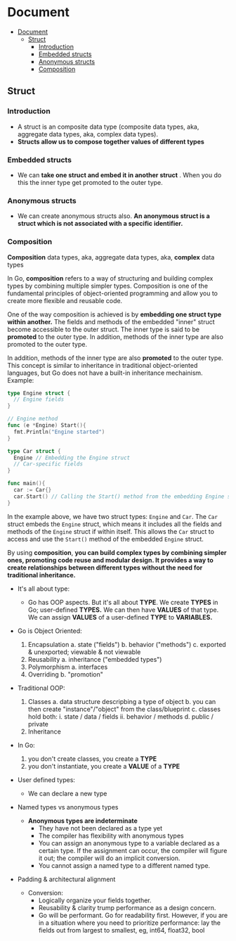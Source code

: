 # Document

<!--toc:start-->
- [Document](#document)
  - [Struct](#struct)
    - [Introduction](#introduction)
    - [Embedded structs](#embedded-structs)
    - [Anonymous structs](#anonymous-structs)
    - [Composition](#composition)
<!--toc:end-->

## Struct

### Introduction

- A struct is an composite data type (composite data types, aka, aggregate data types, aka, complex data types).
- **Structs allow us to compose together values of different types**

### Embedded structs

- We can **take one struct and embed it in another struct** . When you do this the inner type get promoted to the outer type.

### Anonymous structs

- We can create anonymous structs also. **An anonymous struct is a struct which is not associated with a specific identifier.**

### Composition

**Composition**  data types, aka, aggregate data types, aka, **complex**  data types

In Go, **composition** refers to a way of structuring and building complex types by combining multiple simpler types. Composition is one of the fundamental principles of object-oriented programming and allow you to create more flexible and reusable code.

One of the way composition is achieved is by **embedding one struct type within another.** The fields and methods of the embedded "inner" struct become accessible to the outer struct. The inner type is said to be **promoted** to the outer type. In addition, methods of the inner type are also promoted to the outer type.

In addition, methods of the inner type are also **promoted** to the outer type. This concept is similar to inheritance in traditional object-oriented languages, but Go does not have a built-in inheritance mechainism.
Example:

```go
type Engine struct {
  // Engine fields
}

// Engine method
func (e *Engine) Start(){
  fmt.Println("Engine started")
}

type Car struct {
  Engine // Embedding the Engine struct
  // Car-specific fields
}

func main(){
  car := Car{}
  car.Start() // Calling the Start() method from the embedding Engine struct
}
```

In the example above, we have two struct types: `Engine` and `Car`. The `Car` struct embeds the `Engine` struct, which means it includes all the fields and methods of the `Engine` struct if within itself. This allows the `Car` struct to access and use the `Start()` method of the embedded `Engine` struct.

By using **composition**, **you can build complex types by combining simpler ones, promoting code reuse and modular design. It provides a way to create relationships between different types without the need for traditional inheritance.**

- It's all about type:
  - Go has OOP aspects. But it's all about **TYPE**. We create **TYPES** in Go; user-defined **TYPES.** We can then have **VALUES** of that type. We can assign **VALUES** of a user-defined **TYPE** to **VARIABLES.**

- Go is Object Oriented:
  1. Encapsulation
    a. state ("fields")
    b. behavior ("methods")
    c. exported & unexported; viewable & not viewable
  2. Reusability
    a. inheritance ("embedded types")
  3. Polymorphism
    a. interfaces
  4. Overriding
    b. "promotion"

- Traditional OOP:
  1. Classes
    a. data structure descripbing a type of object
    b. you can then create "instance"/"object" from the class/blueprint
    c. classes hold both:
      i. state / data / fields
      ii. behavior / methods
    d. public / private
  2. Inheritance
- In Go:
  1. you don't create classes, you create a **TYPE**
  2. you don't instantiate, you create a **VALUE**  of a **TYPE**
- User defined types:
  - We can declare a new type
- Named types vs anonymous types
  - **Anonymous types are indeterminate**
    - They have not been declared as a type yet
    - The compiler has flexibility with anonymous types
    - You can assign an anonymous type to a variable declared as a certain type. If the assignment can occur, the compiler will figure it out; the compiler will do an implicit conversion.
    - You cannot assign a named type to a different named type.
- Padding & architectural alignment
  - Conversion:
    - Logically organize your fields together.
    - Reusability & clarity trump performance as a design concern.
    - Go will be performant. Go for readability first. However, if you are in a situation where you need to prioritize performance: lay the fields out from largest to smallest, eg, int64, float32, bool
